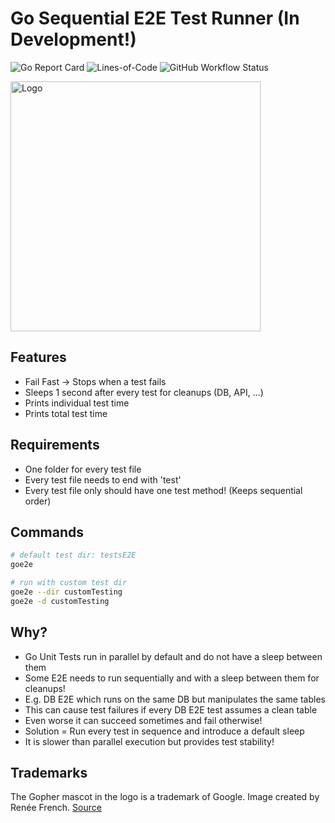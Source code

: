 # Go Sequential E2E Test Runner (In Development!)
![Go Report Card](https://goreportcard.com/badge/github.com/phentrox/goseq)
![Lines-of-Code](https://img.shields.io/badge/lines--of--code-458-brightgreen)
![GitHub Workflow Status](https://img.shields.io/github/actions/workflow/status/phentrox/goseq/go.yml?branch=main)

<img src=".github/logo.png" alt="Logo" height="400">

## Features
- Fail Fast -> Stops when a test fails
- Sleeps 1 second after every test for cleanups (DB, API, ...)
- Prints individual test time
- Prints total test time

## Requirements
- One folder for every test file
- Every test file needs to end with 'test'
- Every test file only should have one test method! (Keeps sequential order)

## Commands
```sh
# default test dir: testsE2E
goe2e

# run with custom test dir
goe2e --dir customTesting
goe2e -d customTesting
```

## Why?
- Go Unit Tests run in parallel by default and do not have a sleep between them
- Some E2E needs to run sequentially and with a sleep between them for cleanups!
- E.g. DB E2E which runs on the same DB but manipulates the same tables
- This can cause test failures if every DB E2E test assumes a clean table
- Even worse it can succeed sometimes and fail otherwise!
- Solution = Run every test in sequence and introduce a default sleep
- It is slower than parallel execution but provides test stability!

## Trademarks
The Gopher mascot in the logo is a trademark of Google. Image created by Renée French. [Source](https://golang.org/doc/gopher/)